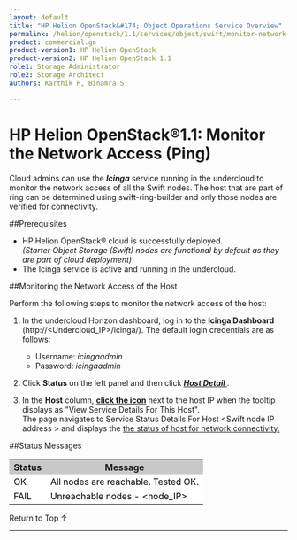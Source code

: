 ```yaml
---
layout: default
title: "HP Helion OpenStack&#174; Object Operations Service Overview"
permalink: /helion/openstack/1.1/services/object/swift/monitor-network-access-ping/
product: commercial.ga
product-version1: HP Helion OpenStack
product-version2: HP Helion OpenStack 1.1
role1: Storage Administrator
role2: Storage Architect
authors: Karthik P, Binamra S

---
```

<!--PUBLISHED-->

<script>

function PageRefresh {
onLoad="window.refresh"
}

PageRefresh();

</script>

<!--
<p style="font-size: small;"> <a href="/helion/openstack/1.1/services/object/overview/">&#9664; PREV</a> | <a href="/helion/openstack/1.1/services/overview/">&#9650; UP</a> | <a href=" /helion/openstack/1.1/services/swift/deployment/"> NEXT &#9654</a> </p>-->


# HP Helion OpenStack&#174;1.1: Monitor the Network Access (Ping)
 
Cloud admins can use the ***Icinga*** service running in the undercloud to monitor the network access of all the Swift nodes. The host that are part of ring can be determined using swift-ring-builder and only those nodes are verified for connectivity.	

##Prerequisites

* HP Helion OpenStack&#174; cloud is successfully deployed.<br />*(Starter Object Storage (Swift) nodes are functional by default as they are part of cloud deployment)*
* The Icinga service is active and running in the undercloud.

##Monitoring the Network Access of the Host

Perform the following steps to monitor the network access of the host:

1. In the undercloud Horizon dashboard, log in to the **Icinga Dashboard** (http://&lt;Undercloud_IP&gt;/icinga/). The default login credentials are as follows:
		
	* Username: *icingaadmin*
	* Password: *icingaadmin*  

2. Click **Status** on the left panel and then click <a href="javascript:window.open('/content/documentation/media/icinga_host-details.png','_blank','toolbar=no,menubar=no,resizable=yes,scrollbars=yes')"><b><i>Host Detail</i> </b><!--(opens in a new window)--></a>.


3. In the **Host** column,  <a href="javascript:window.open('/content/documentation/media/swift_icinga_view-details.png','_blank','toolbar=no,menubar=no,resizable=yes,scrollbars=yes')"><b>click the icon<!-- </b> (opens in a new window)--></b></a> next to the host IP when the tooltip displays as "View Service Details For This Host". <br /> 
The page navigates to Service Status Details For Host &lt;Swift node IP address &gt; and displays the</b>  <a href="javascript:window.open('/content/documentation/media/swift_icinga-swift-ping-host.png','_blank','toolbar=no,menubar=no,resizable=yes,scrollbars=yes')">the status of  host for network connectivity.<!--(opens in a new window)--></a>
<!--
4. Click the Swift node IP address to open the <a href="javascript:window.open('/content/documentation/media/swift_icinga-swift-ping-host.png','_blank','toolbar=no,menubar=no,resizable=yes,scrollbars=yes')"><b>Service Status Details For Host &lt;Swift node IP address </b> --><!--(opens in a new window)--></a><!-- to view the health status of the selected Swift node.-->

##Status Messages

<table style="text-align: left; vertical-align: top; width:650px;">
<tr style="background-color: #C8C8C8;">
	<th>Status</th>
	<th><center>Message</center></th>
   </tr>
<tr style="background-color: white; color: black;">
	<td>OK</td>
	<td>All nodes are reachable. Tested OK.
</td>
    
</tr>
<tr style="background-color: white; color: black;">
	<td>FAIL </td>
	<td>Unreachable nodes - &lt;node_IP&gt;
</td>
    </tr>
</table>


<a href="#top" style="padding:14px 0px 14px 0px; text-decoration: none;"> Return to Top &#8593; </a>

----

 


































 
